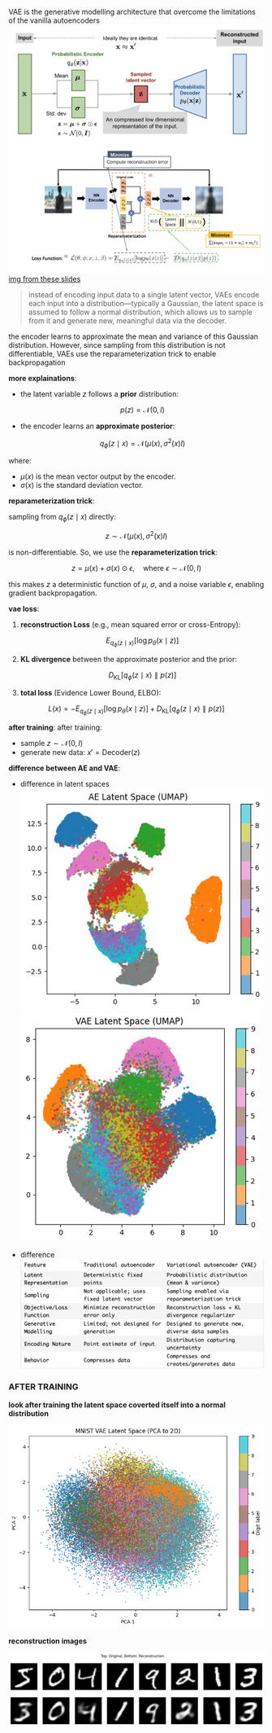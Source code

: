 VAE is the generative modelling architecture that overcome the limitations of the vanilla autoencoders
![img](img/vae-gaussian.png)
![img](img/arch.png)
[img from these slides](https://deeplearning.cs.cmu.edu/F21/document/recitation/Recitation11/AE_and_VAE.pdf)
> instead of encoding input data to a single latent vector, VAEs encode each input into a distribution—typically a Gaussian, the latent space is assumed to follow a normal distribution, which allows us to sample from it and generate new, meaningful data via the decoder.

the encoder learns to approximate the mean and variance of this Gaussian distribution. However, since sampling from this distribution is not differentiable, VAEs use the reparameterization trick to enable backpropagation

**more explainations**:
- the latent variable $z$ follows a **prior** distribution:

  $$p(z) = \mathcal{N}(0, I)$$

- the encoder learns an **approximate posterior**:

  $$q_\phi(z \mid x) = \mathcal{N}(\mu(x), \sigma^2(x) I)$$

where:
- $\mu(x)$ is the mean vector output by the encoder.
- $\sigma(x)$ is the standard deviation vector.

**reparameterization trick**:

sampling from $q_\phi(z \mid x)$ directly:

  $$z \sim \mathcal{N}(\mu(x), \sigma^2(x) I)$$

is non-differentiable. So, we use the **reparameterization trick**:

  $$z = \mu(x) + \sigma(x) \odot \epsilon, \quad \text{where } \epsilon \sim \mathcal{N}(0, I)$$

this makes $z$ a deterministic function of $\mu$, $\sigma$, and a noise variable $\epsilon$, enabling gradient backpropagation.

**vae loss**: 
1. **reconstruction Loss** (e.g., mean squared error or cross-Entropy):

   $$E_{q_\phi(z \mid x)} [ \log p_\theta(x \mid z) ]$$

2. **KL divergence** between the approximate posterior and the prior:

   $$D_{\text{KL}} \left[ q_\phi(z \mid x) \parallel p(z) \right]$$

3. **total loss** (Evidence Lower Bound, ELBO):

  $$L(x) = -E_{q_\phi(z \mid x)} [ \log p_\theta(x \mid z) ] + D_{\text{KL}} \left[ q_\phi(z \mid x) \parallel p(z) \right]$$

**after training**:
after training:
- sample $z \sim \mathcal{N}(0, I)$
- generate new data: $x' = \text{Decoder}(z)$

**difference between AE and VAE**: 
- difference in latent spaces <br>
![image1](img/latentspace1.png) <br>
![image2](img/latentspace2.png)

- difference
![img](img/difference.png)


### AFTER TRAINING 

**look after training the latent space coverted itself into a normal distribution** 

![no](img/after_training.png)

**reconstruction images**

![recon](img/reconstruction.png)

